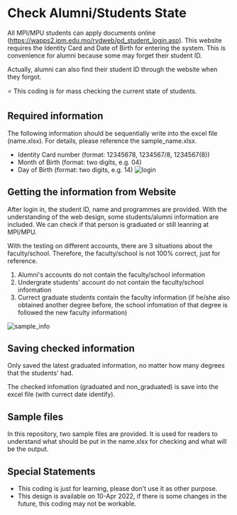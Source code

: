 # Check Alumni/Students State
All MPI/MPU students can apply documents online (https://wapps2.ipm.edu.mo/rvdweb/pd_student_login.asp). This website requires the Identity Card and Date of Birth for entering the system. This is convenience for alumni because some may forget their student ID.

Actually, alumni can also find their student ID through the website when they forgot.

:star: This coding is for mass checking the current state of students.

## Required information
The following information should be sequentially write into the excel file (name.xlsx). For details, please reference the sample_name.xlsx.
- Identity Card number (format: 12345678, 1234567/8, 1234567(8))
- Month of Birth (format: two digits, e.g. 04)
- Day of Birth (format: two digits, e.g. 14)
![login](https://user-images.githubusercontent.com/34164281/162584816-56a5fea1-39ff-4e33-bd62-541893373c46.png)

## Getting the information from Website
After login in, the student ID, name and programmes are provided. With the understanding of the web design, some students/alumni information are included. We can check if that person is graduated or still leanring at MPI/MPU.

With the testing on different accounts, there are 3 situations about the faculty/school. Therefore, the faculty/school is not 100% correct, just for reference.
1. Alumni's accounts do not contain the faculty/school information
2. Undergrate students' account do not contain the faculty/school information
3. Currect graduate students contain the faculty information (if he/she also obtained another degree before, the school infomation of that degree is followed the new faculty information)

![sample_info](https://user-images.githubusercontent.com/34164281/162584434-7cd42584-11ad-4ad1-ad75-160f82a4c382.png)

## Saving checked information
Only saved the latest graduated information, no matter how many degrees that the students' had.

The checked infomation (graduated and non_graduated) is save into the excel file (with currect date identify).

## Sample files
In this repository, two sample files are provided. It is used for readers to understand what should be put in the name.xlsx for checking and what will be the output.

## Special Statements
- This coding is just for learning, please don't use it as other purpose.
- This design is available on 10-Apr 2022, if there is some changes in the future, this coding may not be workable.

